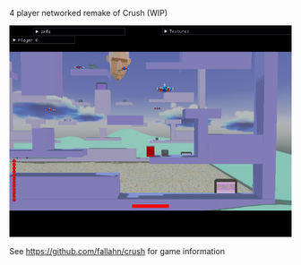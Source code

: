 4 player networked remake of Crush (WIP)

![Crush](../screenshots/crush.png?raw=true "Crush")

See https://github.com/fallahn/crush for game information